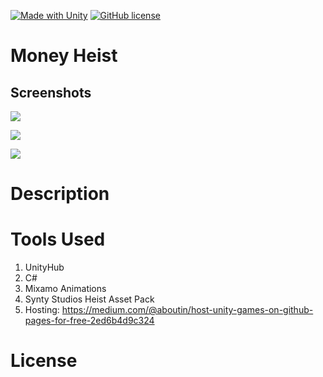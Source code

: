 [![Made with Unity](https://img.shields.io/badge/Made%20with-Unity-57b9d3.svg?style=for-the-badge&logo=unity)](https://unity3d.com)
[![GitHub license](https://img.shields.io/github/license/Naereen/StrapDown.js.svg)](https://github.com/Naereen/StrapDown.js/blob/master/LICENSE)


#	Money Heist

##	Screenshots

![
](https://lh3.googleusercontent.com/HhW0Q0A8Ql2Gs8SPcxueuz54l_Q5StQwrMOk8_ExDeYamto7zG888ooP3wgErmIO65MW61lKFUs=s2000 "map")

![
](https://lh3.googleusercontent.com/JU1YxIjUXKyJFLlVaNqka_2vuoMcntDdAcF8VtTHEv1CtYlpphSOVrTSpTT068oEY6Qt9zTINgs=s1500 "Weapons")

![
](https://lh3.googleusercontent.com/VknPkHm4I52S2xznN6bOLxEShgscWxulPT9ucMJ4kwHA0fnsxA95l7nHc5BBMXjMfmDRCYn887E=s2000 "Masks")


# Description

  

# Tools Used

 1. UnityHub
 2. C#
 3. Mixamo Animations 
 4. Synty Studios Heist Asset Pack
 4. Hosting: https://medium.com/@aboutin/host-unity-games-on-github-pages-for-free-2ed6b4d9c324
 

  
  

  

# License